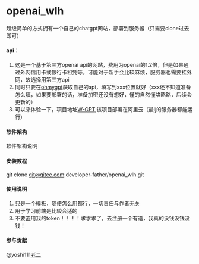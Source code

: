 # openai_wlh
超级简单的方式拥有一个自己的chatgpt网站，部署到服务器（只需要clone过去即可）
#### api：
1.  这是一个基于第三方openai api的网站，费用为openai的1.2倍，但是如果通过外网信用卡或银行卡租凭等，可能对于新手会比较麻烦，服务器也需要挂外网，故选择用第三方api
2.  同时只要在[ohmygpt](https://www.ohmygpt.com?aff=BDnMSilC)获取自己的api，填写到xxx位置就好（xxx还不知道准备怎么填，如果要部署的话，准备加密还没有想好，懂的自然懂咯略略，后续会更新的）
3.  可以来体验一下，项目地址[W-GPT](http://8.138.104.244),该项目部署在阿里云（最lj的服务器都能运行）

#### 软件架构
软件架构说明


#### 安装教程
git clone git@gitee.com:developer-father/openai_wlh.git

#### 使用说明

1.  只是一个模板，随便怎么用都行，一切责任与作者无关
2.  用于学习前端是比较合适的
3.  不要盗用我的token！！！！求求求了，去注册一个有送，我真的没钱没钱没钱！

#### 参与贡献
 @yoshi111[老二](https://gitee.com/yoshi111)



